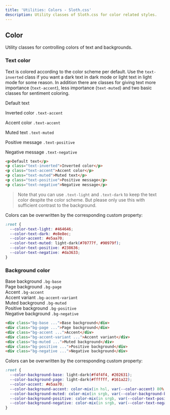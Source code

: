 ```yaml
---
title: 'Utilities: Colors - Sloth.css'
description: Utility classes of Sloth.css for color related styles.
---
```


## Color

Utility classes for controlling colors of text and backgrounds.

### Text color

Text is colored according to the color scheme per default. Use the `text-inverted` class if you want a dark text in dark mode or light text in light mode for some reason. In addition there are classes for giving text more importance (`text-accent`), less importance (`text-muted`) and two basic classes for sentiment coloring.

<div class="demo">
  <p>Default text</p>
  <p class="text-inverted">Inverted color <code>.text-accent</code></p>
  <p class="text-accent">Accent color <code>.text-accent</code></p>
  <p class="text-muted">Muted text <code>.text-muted</code></p>
  <p class="text-positive">Positive message <code>.text-positive</code></p>
  <p class="text-negative">Negative message <code>.text-negative</code></p>
</div>

```html
<p>Default text</p>
<p class="text-inverted">Inverted color</p>
<p class="text-accent">Accent color</p>
<p class="text-muted">Muted text</p>
<p class="text-positive">Positive message</p>
<p class="text-negative">Negative message</p>
```

> Note that you can use `.text-light` and `.text-dark` to keep the text color despite the color scheme. But please only use this with sufficient contrast to the background.

Colors can be overwritten by the corresponding custom property:

```css
:root {
  --color-text-light: #464646;
  --color-text-dark: #e8e8ec;
  --color-accent: #e5aa70;
  --color-text-muted: light-dark(#70777f, #90979f);
  --color-text-positive: #238636;
  --color-text-negative: #da3633;
}
```

### Background color

<div class="demo flex-col gap-4">
  <div class="bg-base p-4 rounded">Base background <code>.bg-base</code></div>
  <div class="bg-page p-4 rounded">Page background <code>.bg-page</code></div>
  <div class="bg-accent p-4 rounded">Accent <code>.bg-accent</code></div>
  <div class="bg-accent-variant p-4 rounded">Accent variant <code>.bg-accent-variant</code></div>
  <div class="bg-muted p-4 rounded">Muted background <code>.bg-muted</code></div>
  <div class="bg-positive p-4 rounded">Positive background <code>.bg-positive</code></div>
  <div class="bg-negative p-4 rounded">Negative background <code>.bg-negative</code></div>
</div>

```html
<div class="bg-base ...">Base background</div>
<div class="bg-page ...">Page background</div>
<div class="bg-accent ...">Accent</div>
<div class="bg-accent-variant ...">Accent variant</div>
<div class="bg-muted ...">Muted background</div>
<div class="bg-positive ...">Positive background</div>
<div class="bg-negative ...">Negative background</div>
```

Colors can be overwritten by the corresponding custom property:

```css
:root {
  --color-background-base: light-dark(#f4f4f4, #202631);
  --color-background-page: light-dark(#ffffff, #161a22);
  --color-accent: #e5aa70;
  --color-background-accent: color-mix(in hsl, var(--color-accent) 80%, black);
  --color-background-muted: color-mix(in srgb, var(--color-background-base) 90%, black);
  --color-background-positive: color-mix(in srgb, var(--color-text-positive) 15%, transparent);
  --color-background-negative: color-mix(in srgb, var(--color-text-negative) 15%, transparent);
}
```
